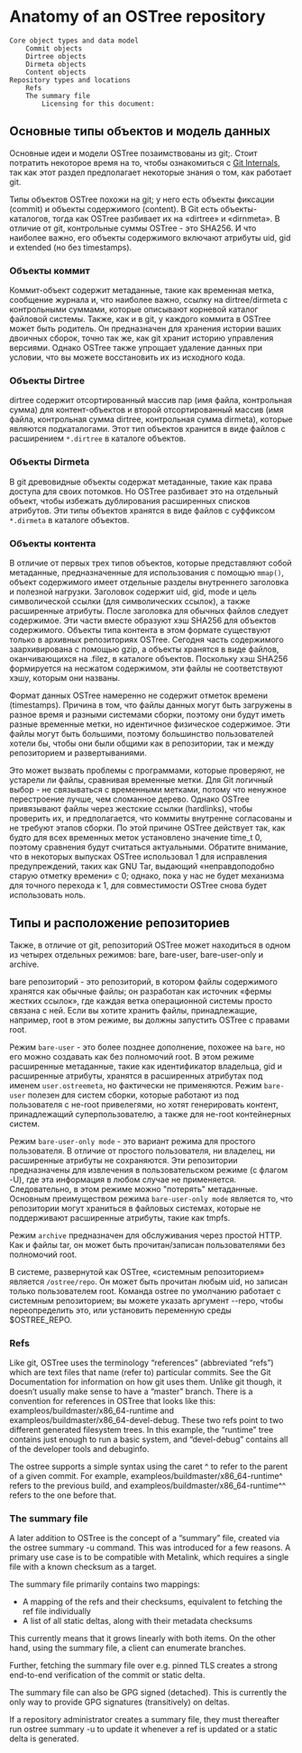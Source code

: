 # Anatomy of an OSTree repository

    Core object types and data model
        Commit objects
        Dirtree objects
        Dirmeta objects
        Content objects
    Repository types and locations
        Refs
        The summary file
            Licensing for this document:
## Основные типы объектов и модель данных

Основные идеи и модели OSTree позаимствованы из git;.
Стоит потратить некоторое время на то, чтобы ознакомиться с [Git Internals](http://git-scm.com/book/en/v2), так как этот раздел предполагает некоторые знания о том, как работает git.

Типы объектов OSTree похожи на git; у него есть объекты фиксации (commit) и объекты содержимого (content). 
В Git есть объекты-каталогов, тогда как OSTree разбивает их на «dirtree» и «dirnmeta». 
В  отличие от git, контрольные суммы OSTree - это SHA256. 
И что наиболее важно, его объекты содержимого включают атрибуты uid, gid и extended (но без timestamps). 


### Объекты коммит

Коммит-объект  содержит метаданные, такие как временная метка, сообщение журнала и, что наиболее важно, ссылку на  dirtree/dirmeta c контрольными суммами, которые описывают корневой каталог файловой системы. 
Также, как и в git, у каждого коммита в OSTree может быть родитель. 
Он предназначен для хранения истории ваших двоичных сборок, точно так же, как git хранит историю управления версиями. 
Однако OSTree также упрощает удаление данных при условии, что вы можете восстановить их из исходного кода. 

### Объекты Dirtree

dirtree содержит отсортированный массив пар (имя файла, контрольная сумма) для контент-объектов  и второй отсортированный массив (имя файла, контрольная сумма dirtree, контрольная сумма dirmeta), которые являются подкаталогами. Этот тип объектов хранится в виде файлов с расширением `*.dirtree` в каталоге объектов. 

### Объекты Dirmeta
В git древовидные объекты содержат метаданные, такие как права доступа для своих потомков. 
Но OSTree разбивает это на отдельный объект, чтобы избежать дублирования расширенных списков атрибутов. 
Эти типы объектов хранятся в виде файлов с суффиксом `*.dirmeta` в каталоге объектов. 

### Объекты контента

В отличие от первых трех типов объектов, которые представляют собой метаданные, предназначенные для использования с помощью `mmap()`, объект содержимого имеет отдельные разделы внутреннего заголовка и полезной нагрузки. Заголовок содержит uid, gid, mode и цель символической ссылки (для символических ссылок), а также расширенные атрибуты. После заголовка для обычных файлов следует содержимое. Эти части вместе образуют хэш SHA256 для объектов содержимого. Объекты типа контента в этом формате существуют только в архивных репозиториях OSTree. Сегодня часть содержимого заархивирована с помощью gzip, а объекты хранятся в виде файлов, оканчивающихся на .filez, в каталоге объектов. Поскольку хэш SHA256 формируется на несжатом содержимом, эти файлы не соответствуют хэшу, которым они названы.

Формат данных OSTree намеренно не содержит отметок времени (timestamps). Причина в том, что файлы данных могут быть загружены в разное время и разными системами сборки, поэтому они будут иметь разные временные метки, но идентичное физическое содержимое. Эти файлы могут быть большими, поэтому большинство пользователей хотели бы, чтобы они были общими как в репозитории, так и между репозиторием и развертываниями.

Это может вызвать проблемы с программами, которые проверяют, не устарели ли файлы, сравнивая временные метки. Для Git логичный выбор - не связываться с временными метками, потому что ненужное перестроение лучше, чем сломанное дерево. Однако OSTree привязывают файлы через жестские ссылки (hardlinks), чтобы проверить их, и предполагается, что коммиты внутренне согласованы и не требуют этапов сборки. 
По этой причине OSTree действует так, как будто для всех временных меток установлено значение time_t 0, поэтому сравнения будут считаться актуальными. 
Обратите внимание, что в некоторых выпусках OSTree использовал 1 для исправления предупреждений, таких как GNU Tar, выдающий «неправдоподобно старую отметку времени» с 0; однако, пока у нас не будет механизма для точного перехода к 1, для совместимости OSTree снова будет использовать ноль.

## Типы и расположение репозиториев

Также, в отличие от git, репозиторий OSTree может находиться в одном из четырех отдельных режимов: bare, bare-user, bare-user-only и archive. 

bare репозиторий - это репозиторий, в котором файлы содержимого хранятся как обычные файлы; он разработан как источник «фермы жестких ссылок», где каждая ветка операционной системы просто связана с ней. 
Если вы хотите хранить файлы, принадлежащие, например, root в этом режиме, вы должны запустить OSTree с правами root.

Режим `bare-user` - это более позднее дополнение, похожее на `bare`, но его можно создавать как без полномочий root. 
В этом режиме расширенные метаданные, такие как идентификатор владельца, gid и расширенные атрибуты, хранятся в расширенных атрибутах под именем `user.ostreemeta`, но фактически не применяются. Режим `bare-user` полезен для систем сборки, которые работают из под пользователя с не-root привелегями, но хотят генерировать контент, принадлежащий суперпользователю, а также для 
не-root контейнерных систем.

Режим `bare-user-only mode` - это вариант режима для простого пользователя. В отличие от простого пользователя, ни владелец, ни расширенные атрибуты не сохраняются. 
Эти репозитории предназначены для извлечения в пользовательском режиме (с флагом -U), где эта информация в любом случае не применяется. 
Следовательно, в этом режиме можно "потерять" метаданные. 
Основным преимуществом режима `bare-user-only mode` является то, что репозитории могут храниться в файловых системах, которые не поддерживают расширенные атрибуты, такие как tmpfs.

Режим `archive` предназначен для обслуживания через простой HTTP. 
Как и файлы tar, он может быть прочитан/записан пользователями без полномочий root.

В системе, развернутой как OSTree, «системным репозиторием» является `/ostree/repo`. 
Он может быть прочитан любым uid, но записан только пользователем root. 
Команда ostree по умолчанию работает с системным репозиторием; вы можете указать аргумент --repo, чтобы переопределить это, или установить переменную среды $OSTREE_REPO. 



### Refs

Like git, OSTree uses the terminology “references” (abbreviated “refs”) which are text files that name (refer to) particular commits. See the Git Documentation for information on how git uses them. Unlike git though, it doesn’t usually make sense to have a “master” branch. There is a convention for references in OSTree that looks like this: exampleos/buildmaster/x86_64-runtime and exampleos/buildmaster/x86_64-devel-debug. These two refs point to two different generated filesystem trees. In this example, the “runtime” tree contains just enough to run a basic system, and “devel-debug” contains all of the developer tools and debuginfo.

The ostree supports a simple syntax using the caret ^ to refer to the parent of a given commit. For example, exampleos/buildmaster/x86_64-runtime^ refers to the previous build, and exampleos/buildmaster/x86_64-runtime^^ refers to the one before that.

### The summary file

A later addition to OSTree is the concept of a “summary” file, created via the ostree summary -u command. This was introduced for a few reasons. A primary use case is to be compatible with Metalink, which requires a single file with a known checksum as a target.

The summary file primarily contains two mappings:

-    A mapping of the refs and their checksums, equivalent to fetching the ref file individually
-    A list of all static deltas, along with their metadata checksums

This currently means that it grows linearly with both items. On the other hand, using the summary file, a client can enumerate branches.

Further, fetching the summary file over e.g. pinned TLS creates a strong end-to-end verification of the commit or static delta.

The summary file can also be GPG signed (detached). This is currently the only way to provide GPG signatures (transitively) on deltas.

If a repository administrator creates a summary file, they must thereafter run ostree summary -u to update it whenever a ref is updated or a static delta is generated.
